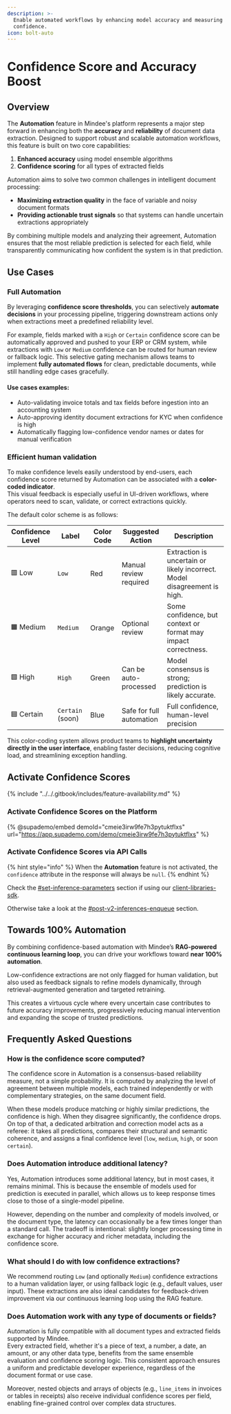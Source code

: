 ```yaml
---
description: >-
  Enable automated workflows by enhancing model accuracy and measuring field
  confidence.
icon: bolt-auto
---
```


# Confidence Score and Accuracy Boost

## Overview

The **Automation** feature in Mindee's platform represents a major step forward in enhancing both the **accuracy** and **reliability** of document data extraction. Designed to support robust and scalable automation workflows, this feature is built on two core capabilities:

1. **Enhanced accuracy** using model ensemble algorithms
2. **Confidence scoring** for all types of extracted fields

Automation aims to solve two common challenges in intelligent document processing:

* **Maximizing extraction quality** in the face of variable and noisy document formats
* **Providing actionable trust signals** so that systems can handle uncertain extractions appropriately

By combining multiple models and analyzing their agreement, Automation ensures that the most reliable prediction is selected for each field, while transparently communicating how confident the system is in that prediction.

## Use Cases

### Full Automation

By leveraging **confidence score thresholds**, you can selectively **automate decisions** in your processing pipeline, triggering downstream actions only when extractions meet a predefined reliability level.&#x20;

For example, fields marked with a `High` or `Certain` confidence score can be automatically approved and pushed to your ERP or CRM system, while extractions with `Low` or `Medium` confidence can be routed for human review or fallback logic. This selective gating mechanism allows teams to implement **fully automated flows** for clean, predictable documents, while still handling edge cases gracefully.

#### **Use cases examples**:

* Auto-validating invoice totals and tax fields before ingestion into an accounting system
* Auto-approving identity document extractions for KYC when confidence is high
* Automatically flagging low-confidence vendor names or dates for manual verification

### Efficient human validation

To make confidence levels easily understood by end-users, each confidence score returned by Automation can be associated with a **color-coded indicator**.\
This visual feedback is especially useful in UI-driven workflows, where operators need to scan, validate, or correct extractions quickly.

The default color scheme is as follows:

| Confidence Level | Label            | Color Code | Suggested Action         | Description                                                              |
| ---------------- | ---------------- | ---------- | ------------------------ | ------------------------------------------------------------------------ |
| 🟥 Low           | `Low`            | Red        | Manual review required   | Extraction is uncertain or likely incorrect. Model disagreement is high. |
| 🟧 Medium        | `Medium`         | Orange     | Optional review          | Some confidence, but context or format may impact correctness.           |
| 🟩 High          | `High`           | Green      | Can be auto-processed    | Model consensus is strong; prediction is likely accurate.                |
| 🟦 Certain       | `Certain` (soon) | Blue       | Safe for full automation | Full confidence, human-level precision                                   |

This color-coding system allows product teams to **highlight uncertainty directly in the user interface**, enabling faster decisions, reducing cognitive load, and streamlining exception handling.

## Activate Confidence Scores

{% include "../../.gitbook/includes/feature-availability.md" %}

### Activate Confidence Scores on the Platform

{% @supademo/embed demoId="cmeie3irw9fe7h3pytuktflxs" url="https://app.supademo.com/demo/cmeie3irw9fe7h3pytuktflxs" %}

### Activate Confidence Scores via API Calls

{% hint style="info" %}
When the **Automation** feature is not activated, the `confidence` attribute in the response will always be `null`.
{% endhint %}

Check the [#set-inference-parameters](../../integrations/client-libraries-sdk/configure-the-client.md#set-inference-parameters "mention") section if using our [client-libraries-sdk](../../integrations/client-libraries-sdk/ "mention").

Otherwise take a look at the [#post-v2-inferences-enqueue](../../integrations/api-reference.md#post-v2-inferences-enqueue "mention") section.

## Towards 100% Automation

By combining confidence-based automation with Mindee’s **RAG-powered continuous learning loop**, you can drive your workflows toward **near 100% automation**.&#x20;

Low-confidence extractions are not only flagged for human validation, but also used as feedback signals to refine models dynamically, through retrieval-augmented generation and targeted retraining.&#x20;

This creates a virtuous cycle where every uncertain case contributes to future accuracy improvements, progressively reducing manual intervention and expanding the scope of trusted predictions.

## Frequently Asked Questions

### How is the confidence score computed?

The confidence score in Automation is a consensus-based reliability measure, not a simple probability. It is computed by analyzing the level of agreement between multiple models, each trained independently or with complementary strategies, on the same document field.

When these models produce matching or highly similar predictions, the confidence is high. When they disagree significantly, the confidence drops. On top of that, a dedicated arbitration and correction model acts as a referee: it takes all predictions, compares their structural and semantic coherence, and assigns a final confidence level (`low`, `medium`, `high`, or soon `certain`).

### Does Automation introduce additional latency?

Yes, Automation introduces some additional latency, but in most cases, it remains minimal. This is because the ensemble of models used for prediction is executed in parallel, which allows us to keep response times close to those of a single-model pipeline.

However, depending on the number and complexity of models involved, or the document type, the latency can occasionally be a few times longer than a standard call. The tradeoff is intentional: slightly longer processing time in exchange for higher accuracy and richer metadata, including the confidence score.

### What should I do with low confidence extractions?

We recommend routing `Low` (and optionally `Medium`) confidence extractions to a human validation layer, or using fallback logic (e.g., default values, user input). These extractions are also ideal candidates for feedback-driven improvement via our continuous learning loop using the RAG feature.

### Does Automation work with any type of documents or fields?

Automation is fully compatible with all document types and extracted fields supported by Mindee.\
Every extracted field,  whether it's a piece of text, a number, a date, an amount, or any other data type, benefits from the same ensemble evaluation and confidence scoring logic. This consistent approach ensures a uniform and predictable developer experience, regardless of the document format or use case.

Moreover, nested objects and arrays of objects (e.g., `line_items` in invoices or tables in receipts) also receive individual confidence scores per field, enabling fine-grained control over complex data structures.
